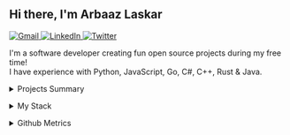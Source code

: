 <html>
  <head>
    <meta charset="UTF-8">
  </head>
  <body>
    <h2>Hi there, I'm Arbaaz Laskar</h2>
    <p>
      <a href="mailto:arzkar.dev@gmail.com">
        <img src="https://img.shields.io/badge/Gmail-D14836?style=for-the-badge&logo=gmail&logoColor=white" alt="Gmail">
      </a>
      <a href="https://www.linkedin.com/in/arbaaz-laskar">
        <img src="https://img.shields.io/badge/linkedin-%230077B5.svg?&style=for-the-badge&logo=linkedin&logoColor=white" alt="LinkedIn">
      </a>
      <a href="https://twitter.com/arzkar_dev">
        <img src="https://img.shields.io/badge/Twitter-1DA1F2?style=for-the-badge&logo=twitter&logoColor=white" alt="Twitter">
      </a>
    </p>
    <p>I'm a software developer creating fun open source projects during my free time! <br> I have experience with Python, JavaScript, Go, C#, C++, Rust &amp; Java. </p>
    <p>
    <details>
      <summary>Projects Summary</summary>
      <ul>
        <li>Extensions <ul>
            <li>
              <a href="https://github.com/arzkar/VSNotes">VSNotes</a>: A tool to organize notes by workspaces
            </li>
          </ul>
        </li>
        <li>Libraries <ul>
            <li>
              <a href="https://github.com/arzkar/fetch-ao3">fetch-ao3</a>: A library to fetch data from ArchiveOfOurOwn.org
            </li>
          </ul>
        </li>
        <li>APIs <ul>
            <li>
              <a href="https://github.com/arzkar/Fanfiction-Finder-API">Fanfiction-Finder-API</a>: An API to scrape both <a href="https://www.fanfiction.net/">ffnet</a> and <a href="https://archiveofourown.org/">ao3</a> fanfiction metadata
            </li>
            <li>
              <a href="https://github.com/arzkar/ao3-api-js">ao3-api-js</a>: An API to scrape <a href="https://archiveofourown.org/">archiveofourown.org</a> fanfiction works metadata
            </li>
            <li>
              <a href="https://github.com/arzkar/Product-Logistics-API">Product-Logistics-API</a>: A basic Product Logistics API which can be used to track the transactions of different products and its delivery to different cities
            </li>
          </ul>
        </li>
        <li>CLIs <ul>
           <li>
              <a href="https://github.com/arzkar/git-utils">git-utils</a>: A CLI for performing various bulk operations on git repositories
            </li>
          <li>
              <a href="https://github.com/arzkar/adb-sync">adb-sync</a>: A CLI to sync between android & local system using adb
            </li>
            <li>
              <a href="https://github.com/pyenv-win/pyenv-win-venv">pyenv-win-venv</a>: A CLI to manage virtual envs with pyenv-win
            </li>
            <li>
              <a href="https://github.com/arzkar/calibre-ebook-convert-helper">calibre-ebook-convert-helper</a>: A helper CLI for calibre's ebook-convert CLI which is used to convert all files in a directory into another format
            </li>
            <li>Contributions to <a href="https://fichub.net/">fichub.net</a> project: <ul>
                <li>
                  <a href="https://github.com/FicHub/fichub-cli">fichub-cli</a>: A CLI for the fichub.net
                </li>
                <li>
                  <a href="https://github.com/fichub-cli-contrib/fichub-cli-metadata">fichub-cli-metadata</a>: A metadata plugin for the fichub-cli to fetching Metadata from the Fichub API
                </li>
                <li>
                  <a href="https://github.com/FanFicDev/hermes/">hermes</a>: web fiction (fanfic and web serial) browser, reader, library, etc
                </li>
              </ul>
            </li>
            <li>
            <a href="https://github.com/arzkar/ao3-cli">ao3-cli</a>: A CLI to download from archiveofourown.org using their built-in download option
            </li>
          </ul>
        </li>
        <li>
          <a href="https://github.com/arzkar/Hermes-GUI">Hermes-GUI</a>: A GUI based on my Quote Finder bot using PyQt
        </li>
        <li>
          <a href="https://github.com/Bot-Devel">Bot-Devel</a>: A bunch of Discord bots written in Python
        </li>
      </ul>
    </details>
    </p>
    <p>
    <details>
      <summary>My Stack</summary>
      <h4>Languages</h4>
      <img src="https://img.shields.io/badge/-Python-3776AB?style=flat&logo=python&logoColor=white" alt="Python">
      <img src="https://img.shields.io/badge/-JavaScript-EDD222?style=flat&logo=javascript&logoColor=white" alt="Javascript">
      <img src="https://img.shields.io/badge/-TypeScript-3178C6?style=flat&logo=typescript&logoColor=white" alt="Typescript">
      <img src="https://img.shields.io/badge/-C++-00599C?style=flat&logo=c%2B%2B&logoColor=white" alt="C++">
      <img src="https://img.shields.io/badge/-C%20Sharp-239120?style=flat&logo=c-sharp&logoColor=white" alt="C Sharp">
      <img src="https://img.shields.io/badge/-Rust-000000?style=flat&logo=rust&logoColor=white" alt="Rust">
      <img src="https://img.shields.io/badge/-Java-E34F26?style=flat&logo=openjdk&logoColor=white" alt="Java">
      <img src="https://img.shields.io/badge/-CSS3-1572B6?style=flat&logo=css3" alt="CSS3">
      <img src="https://img.shields.io/badge/-HTML5-E34F26?style=flat&logo=html5&logoColor=white" alt="HTML5">
      <h4>Frameworks</h4>
      <h5>Python</h5>
      <img src="https://img.shields.io/badge/-Django-092E20?style=flat&logo=django&logoColor=white" alt="Django">
      <img src="http://img.shields.io/badge/-Flask-000000?style=flat&logo=flask&logoColor=white" alt="Flask">
      <img src="http://img.shields.io/badge/-FastAPI-009688?style=flat&logo=fastapi&logoColor=white" alt="FastAPI">
      <h5>JavaScript</h5>
      <img src="https://img.shields.io/badge/-ReactJS-51CBF2?style=flat&logo=react&logoColor=white" alt="ReactJS">
      <img src="http://img.shields.io/badge/-NodeJS-6EBF20?style=flat&logo=node.js&logoColor=white" alt="NodeJS">
      <img src="http://img.shields.io/badge/-Express-black?style=flat&logo=express&logoColor=white" alt="Express">
      <h4>Databases</h4>
      <img src="http://img.shields.io/badge/-PostgreSQL-4169E1?style=flat&logo=postgresql&logoColor=white" alt="PostgreSQL">
      <img src="http://img.shields.io/badge/-MySQL-4479A1?style=flat&logo=mysql&logoColor=white" alt="MySQL">
      <img src="http://img.shields.io/badge/-MongoDB-47A248?style=flat&logo=mongodb&logoColor=white" alt="MongoDB">
      <img src="http://img.shields.io/badge/-SQLite-003B57?style=flat&logo=sqlite&logoColor=white" alt="SQLite">
      <h4>Utilities</h4>
      <img src="https://img.shields.io/badge/-Postman-FF6C37?style=flat&logo=postman&logoColor=white" alt="Postman">
      <img src="https://img.shields.io/badge/-VSCode-007ACC?style=flat&logo=visual-studio-code&logoColor=white" alt="VSCode">
      <img src="https://img.shields.io/badge/-Visual%20Studio-5C2D91?style=flat&logo=visual-studio&logoColor=white" alt="Visual Studio">
      <img src="https://img.shields.io/badge/-Android%20Studio-3DDC84?style=flat&logo=android-studio&logoColor=white" alt="Android Studio">
    </details>
    </p>
    <p>
    <details>
      <summary>Github Metrics</summary>
      <a href="https://github.com/arzkar">
        <img align="top" width="50%" src="https://arzkar.github.io/arzkar/metrics/header.svg" />
      </a>
      <br />
      <a href="https://github.com/arzkar">
        <img align="top" width="50%" src="https://arzkar.github.io/arzkar/metrics/repositories.svg" />
      </a>
      <a href="https://github.com/arzkar">
        <img align="top" width="49%" src="https://arzkar.github.io/arzkar/metrics/acti_comm.svg" />
      </a>
      <a href="https://github.com/arzkar">
        <img align="top" width="50%" src="https://arzkar.github.io/arzkar/metrics/iso_calender.svg" />
      </a>
      <a href="https://github.com/arzkar">
        <img align="top" width="49%" src="https://arzkar.github.io/arzkar/metrics/langs_used.svg" />
      </a>
      <a href="https://github.com/arzkar">
        <img align="top" width="49%" src="https://arzkar.github.io/arzkar/metrics/notable_contributions.svg" />
      </a>
      <a href="https://github.com/arzkar">
        <img align="top" width="49%" src="https://arzkar.github.io/arzkar/metrics/achievements.svg" />
      </a>
    </details>
    </p>
  </body>
</html>
